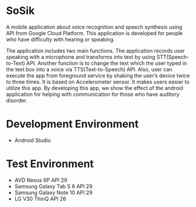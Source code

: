 # SoSik
A mobile application about voice recognition and speech synthesis using API from Google Cloud Platform. This application is developed for people who have difficulty with hearing or speaking. 

The application includes two main functions. The application records user speaking with a microphone and transforms into text by using STT(Speech-to-Text) API. Another function is to change the text which the user typed in the text box into a voice via TTS(Text-to-Speech) API. Also, user can execute the app from foreground service by shaking the user’s device twice to three times. It is based on Accelerometer sensor. It makes users easier to utilize this app. By developing this app, we show the effect of the android application for helping with communication for those who have auditory disorder.

# Development Environment 
- Android Studio

# Test Environment
- AVD Nexus 6P API 29
- Samsung Galaxy Tab S 6 API 29 
- Samsung Galaxy Note 10 API 29
- LG V30 ThinQ API 26

